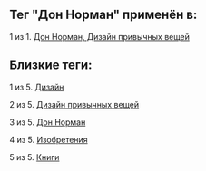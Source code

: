 ## Тег "Дон Норман" применён в:

1 из 1. [Дон Норман, Дизайн привычных вещей](../Книги/Дизайн%20и%20изобретения/Дон%20Норман%20-%20Дизайн%20привычных%20вещей.md)

## Близкие теги:

1 из 5. [Дизайн](./Дизайн.md)

2 из 5. [Дизайн привычных вещей](./Дизайн%20привычных%20вещей.md)

3 из 5. [Дон Норман](./Дон%20Норман.md)

4 из 5. [Изобретения](./Изобретения.md)

5 из 5. [Книги](./Книги.md)

